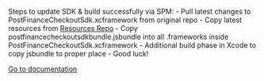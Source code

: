 Steps to update SDK & build successfully via SPM:
    - Pull latest changes to PostFinanceCheckoutSdk.xcframework from original repo
    - Copy latest resources from [Resources Repo](https://github.com/wallee-payment/ios-mobile-sdk-payment-resources)
    - Copy postfinancecheckoutsdkbundle.jsbundle into all .frameworks inside PostFinanceCheckoutSdk.xcframework
    - Additional build phase in Xcode to copy jsbundle to proper place
    - Good luck!

[Go to documentation](https://github.com/pfpayments/ios-mobile-sdk-spec)
